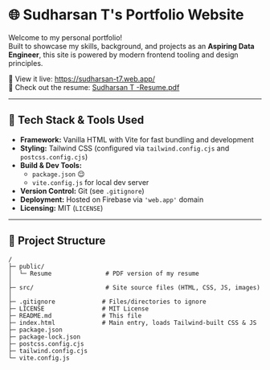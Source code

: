 # 🌐 Sudharsan T's Portfolio Website

Welcome to my personal portfolio!  
Built to showcase my skills, background, and projects as an **Aspiring Data Engineer**, this site is powered by modern frontend tooling and design principles.

🔗 View it live: https://sudharsan-t7.web.app/  
📄 Check out the resume: [Sudharsan T -Resume.pdf](https://github.com/user-attachments/files/21348614/Sudharsan.T.-Resume.pdf)


---

## 🔧 Tech Stack & Tools Used

- **Framework:** Vanilla HTML with Vite for fast bundling and development
- **Styling:** Tailwind CSS (configured via `tailwind.config.cjs` and `postcss.config.cjs`)
- **Build & Dev Tools:**
  - `package.json` 😌
  - `vite.config.js` for local dev server
- **Version Control:** Git (see `.gitignore`)
- **Deployment:** Hosted on Firebase via `'web.app'` domain
- **Licensing:** MIT (`LICENSE`)

---

## 📁 Project Structure

```text
/
├─ public/
│  └─ Resume               # PDF version of my resume
│
├─ src/                    # Site source files (HTML, CSS, JS, images)
│
├─ .gitignore             # Files/directories to ignore
├─ LICENSE                # MIT License
├─ README.md              # This file
├─ index.html             # Main entry, loads Tailwind-built CSS & JS
├─ package.json
├─ package-lock.json
├─ postcss.config.cjs
├─ tailwind.config.cjs
└─ vite.config.js
